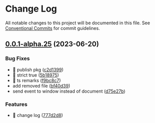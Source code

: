 # Change Log

All notable changes to this project will be documented in this file.
See [Conventional Commits](https://conventionalcommits.org) for commit guidelines.

## [0.0.1-alpha.25](https://portkey/Portkey-Wallet/portkey-providers/compare/v0.0.1-alpha.24...v0.0.1-alpha.25) (2023-06-20)

### Bug Fixes

- 🐛 publish pkg ([c2d1399](https://portkey/Portkey-Wallet/portkey-providers/commits/c2d139929d1965eaed89195c60ca37a017dbc37d))
- 🐛 strict true ([5b18975](https://portkey/Portkey-Wallet/portkey-providers/commits/5b18975052065bf76d575cfe32d6f142f09fe086))
- 🐛 ts remarks ([f9bc8c7](https://portkey/Portkey-Wallet/portkey-providers/commits/f9bc8c7ce9e9d2395f0ddcaaf748f8514967f961))
- add removed file ([bf40d39](https://portkey/Portkey-Wallet/portkey-providers/commits/bf40d39a4177c983da9eac825b40b3d44b3d55b0))
- send event to window instead of document ([d75e27b](https://portkey/Portkey-Wallet/portkey-providers/commits/d75e27bcbf182fcc860075d59528c72721acf3d1))

### Features

- 🎸 change log ([777d2d8](https://portkey/Portkey-Wallet/portkey-providers/commits/777d2d8bb2782ee8a72df6ede4639b9642919bbd))
